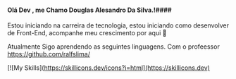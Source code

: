 #### Olá Dev , me Chamo Douglas Alesandro Da Silva.!####
Estou iniciando na carreira de tecnologia, estou iniciando como desenvolver de Front-End, acompanhe meu crescimento por aqui 🎉

Atualmente Sigo aprendendo as seguintes linguagens.  Com o profeessor  https://github.com/ralfslima/

[![My Skills](https://skillicons.dev/icons?i=html](https://skillicons.dev)












